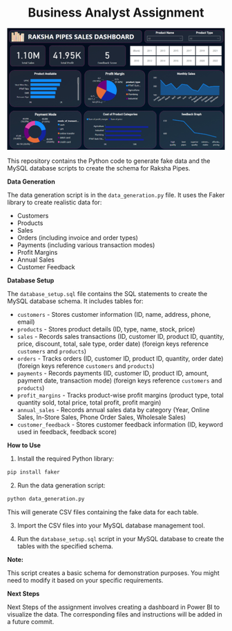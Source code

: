 <h1 align="center">Business Analyst Assignment</h1>

![Power Bi Dashboard Image](https://github.com/meabhaykr/raksha_pipes_assignment/blob/main/Power%20Bi%20Dashboard%20Image.png)

This repository contains the Python code to generate fake data and the MySQL database scripts to create the schema for Raksha Pipes.

**Data Generation**

The data generation script is in the `data_generation.py` file. It uses the Faker library to create realistic data for:

* Customers
* Products
* Sales
* Orders (including invoice and order types)
* Payments (including various transaction modes)
* Profit Margins
* Annual Sales
* Customer Feedback

**Database Setup**

The `database_setup.sql` file contains the SQL statements to create the MySQL database schema. It includes tables for:

* `customers` - Stores customer information (ID, name, address, phone, email)
* `products` - Stores product details (ID, type, name, stock, price)
* `sales` - Records sales transactions (ID, customer ID, product ID, quantity, price, discount, total, sale type, order date) (foreign keys reference `customers` and `products`)
* `orders` - Tracks orders (ID, customer ID, product ID, quantity, order date) (foreign keys reference `customers` and `products`)
* `payments` - Records payments (ID, customer ID, product ID, amount, payment date, transaction mode) (foreign keys reference `customers` and `products`)
* `profit_margins` - Tracks product-wise profit margins (product type, total quantity sold, total price, total profit, profit margin)
* `annual_sales` - Records annual sales data by category (Year, Online Sales, In-Store Sales, Phone Order Sales, Wholesale Sales)
* `customer_feedback` - Stores customer feedback information (ID, keyword used in feedback, feedback score)

**How to Use**

1. Install the required Python library:

```bash
pip install faker
```

2. Run the data generation script:

```bash
python data_generation.py
```

This will generate CSV files containing the fake data for each table.

3. Import the CSV files into your MySQL database management tool.

4. Run the `database_setup.sql` script in your MySQL database to create the tables with the specified schema.

**Note:**

This script creates a basic schema for demonstration purposes. You might need to modify it based on your specific requirements.

**Next Steps**

Next Steps of the assignment involves creating a dashboard in Power BI to visualize the data. The corresponding files and instructions will be added in a future commit.
